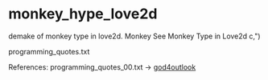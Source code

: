 # monkey_hype_love2d
demake of monkey type in love2d. Monkey See Monkey Type in Love2d c,")


programming_quotes.txt

References:
programming_quotes_00.txt -> [god4outlook](https://raw.githubusercontent.com/erossignon/qod4outlook/master/quotes.txt)